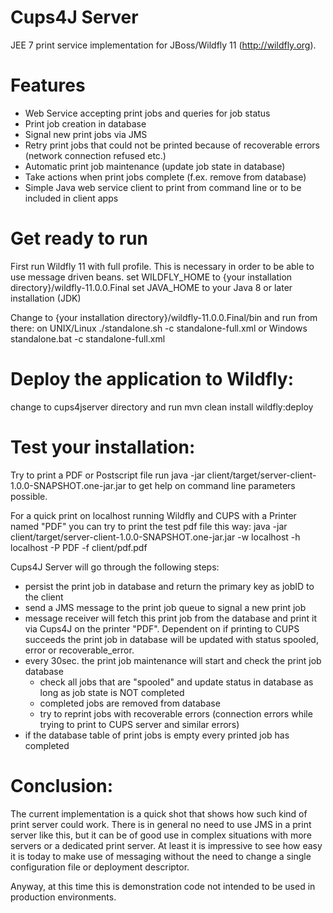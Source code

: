 Cups4J Server
=============
JEE 7 print service implementation for JBoss/Wildfly 11 (http://wildfly.org). 

Features
======== 
- Web Service accepting print jobs and queries for job status
- Print job creation in database
- Signal new print jobs via JMS
- Retry print jobs that could not be printed because of recoverable errors (network connection refused etc.)
- Automatic print job maintenance (update job state in database)
- Take actions when print jobs complete (f.ex. remove from database)
- Simple Java web service client to print from command line or to be included in client apps 

Get ready to run
================

First run Wildfly 11 with full profile. This is necessary in order to be able to use message driven beans.
set WILDFLY_HOME to {your installation directory}/wildfly-11.0.0.Final
set JAVA_HOME to your Java 8 or later installation (JDK)

Change to {your installation directory}/wildfly-11.0.0.Final/bin and run from there:
on UNIX/Linux
./standalone.sh -c standalone-full.xml
or Windows
standalone.bat -c standalone-full.xml


Deploy the application to Wildfly:
==================================
change to cups4jserver directory and run
mvn clean install wildfly:deploy 

Test your installation:
=======================
Try to print a PDF or Postscript file
run java -jar client/target/server-client-1.0.0-SNAPSHOT.one-jar.jar to get help on command line parameters possible.


For a quick print on localhost running Wildfly and CUPS with a Printer named "PDF" you can try to print the test pdf file this way:
java -jar client/target/server-client-1.0.0-SNAPSHOT.one-jar.jar -w localhost -h localhost -P PDF -f client/pdf.pdf

Cups4J Server will go through the following steps:
- persist the print job in database and return the primary key as jobID to the client
- send a JMS message to the print job queue to signal a new print job
- message receiver will fetch this print job from the database and print it via Cups4J on the printer "PDF". 
  Dependent on if printing to CUPS succeeds the print job in database will be updated with status spooled, error or recoverable_error. 
- every 30sec. the print job maintenance will start and check the print job database 
  - check all jobs that are "spooled" and update status in database as long as job state is NOT completed
  - completed jobs are removed from database
  - try to reprint jobs with recoverable errors (connection errors while trying to print to CUPS server and similar errors) 
- if the database table of print jobs is empty every printed job has completed

Conclusion:
===========
The current implementation is a quick shot that shows how such kind of print server could work. 
There is in general no need to use JMS in a print server like this, but it can be of good use in complex situations with more servers or a dedicated print server. At least it is impressive to see how easy it is today to make use of messaging without the need to change a single configuration file or deployment descriptor. 

Anyway, at this time this is demonstration code not intended to be used in production environments.

 






